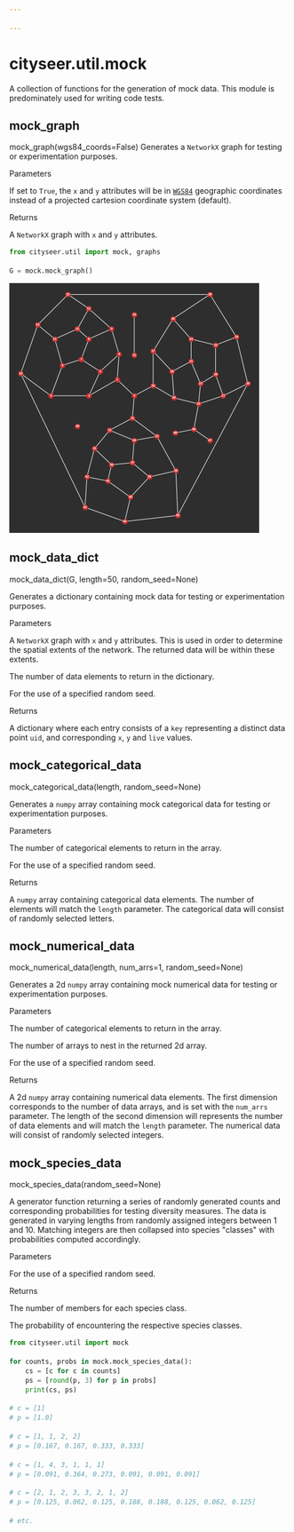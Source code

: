 ```yaml
---

---
```


<RenderMath></RenderMath>


cityseer.util.mock
==================

A collection of functions for the generation of mock data. This module is predominately used for writing code tests.


mock\_graph
-----------
<FuncSignature>mock_graph(wgs84_coords=False)</FuncSignature>
Generates a `NetworkX` graph for testing or experimentation purposes.

<FuncHeading>Parameters</FuncHeading>
<FuncElement name="wgs84_coords" type="bool">

If set to `True`, the `x` and `y` attributes will be in [`WGS84`](https://epsg.io/4326) geographic coordinates instead of a projected cartesion coordinate system (default).

</FuncElement>

<FuncHeading>Returns</FuncHeading>
<FuncElement name="G" type="nx.Graph">

A `NetworkX` graph with `x` and `y` attributes.

</FuncElement>

```python
from cityseer.util import mock, graphs

G = mock.mock_graph()
```

<img src="../images/plots/graph_example.png" alt="Example graph" class="centre" style="max-height:450px;">


mock\_data\_dict
----------------
<FuncSignature>mock_data_dict(G, length=50, random_seed=None)</FuncSignature>

Generates a dictionary containing mock data for testing or experimentation purposes.

<FuncHeading>Parameters</FuncHeading>

<FuncElement name="G" type="nx.Graph">

A `NetworkX` graph with `x` and `y` attributes. This is used in order to determine the spatial extents of the network. The returned data will be within these extents.

</FuncElement>

<FuncElement name="length" type="int">

The number of data elements to return in the dictionary.

</FuncElement>

<FuncElement name="random_seed" type="int">

For the use of a specified random seed.

</FuncElement>

<FuncHeading>Returns</FuncHeading>
<FuncElement name="dict" type="dict">

A dictionary where each entry consists of a `key` representing a distinct data point `uid`, and corresponding `x`, `y` and `live` values.

</FuncElement>


mock\_categorical\_data
-----------------------
<FuncSignature>mock_categorical_data(length, random_seed=None)</FuncSignature>

Generates a `numpy` array containing mock categorical data for testing or experimentation purposes.

<FuncHeading>Parameters</FuncHeading>

<FuncElement name="length" type="int">

The number of categorical elements to return in the array.

</FuncElement>

<FuncElement name="random_seed" type="int">

For the use of a specified random seed.

</FuncElement>

<FuncHeading>Returns</FuncHeading>
<FuncElement name="array" type="np.array">

A `numpy` array containing categorical data elements. The number of elements will match the `length` parameter. The categorical data will consist of randomly selected letters.

</FuncElement>


mock\_numerical\_data
---------------------
<FuncSignature>mock_numerical_data(length, num_arrs=1, random_seed=None)</FuncSignature>

Generates a 2d `numpy` array containing mock numerical data for testing or experimentation purposes.

<FuncHeading>Parameters</FuncHeading>

<FuncElement name="length" type="int">

The number of categorical elements to return in the array.

</FuncElement>

<FuncElement name="num_arrs" type="int">

The number of arrays to nest in the returned 2d array.

</FuncElement>

<FuncElement name="random_seed" type="int">

For the use of a specified random seed.

</FuncElement>

<FuncHeading>Returns</FuncHeading>
<FuncElement name="array" type="np.array">

A 2d `numpy` array containing numerical data elements. The first dimension corresponds to the number of data arrays, and is set with the `num_arrs` parameter. The length of the second dimension will represents the number of data elements and will match the `length` parameter. The numerical data will consist of randomly selected integers.

</FuncElement>


mock\_species\_data
------------------------

<FuncSignature>mock_species_data(random_seed=None)</FuncSignature>

A generator function returning a series of randomly generated counts and corresponding probabilities for testing diversity measures. The data is generated in varying lengths from randomly assigned integers between 1 and 10. Matching integers are then collapsed into species "classes" with probabilities computed accordingly.

<FuncHeading>Parameters</FuncHeading>

<FuncElement name="random_seed" type="int">

For the use of a specified random seed.

</FuncElement>

<FuncHeading>Returns</FuncHeading>
<FuncElement name="counts" type="np.array">

The number of members for each species class.

</FuncElement>

<FuncElement name="probs" type="np.array">

The probability of encountering the respective species classes.

</FuncElement>

```python
from cityseer.util import mock

for counts, probs in mock.mock_species_data():
    cs = [c for c in counts]
    ps = [round(p, 3) for p in probs]
    print(cs, ps)
    
# c = [1]
# p = [1.0]

# c = [1, 1, 2, 2]
# p = [0.167, 0.167, 0.333, 0.333]

# c = [1, 4, 3, 1, 1, 1]
# p = [0.091, 0.364, 0.273, 0.091, 0.091, 0.091]

# c = [2, 1, 2, 3, 3, 2, 1, 2]
# p = [0.125, 0.062, 0.125, 0.188, 0.188, 0.125, 0.062, 0.125]

# etc.

```